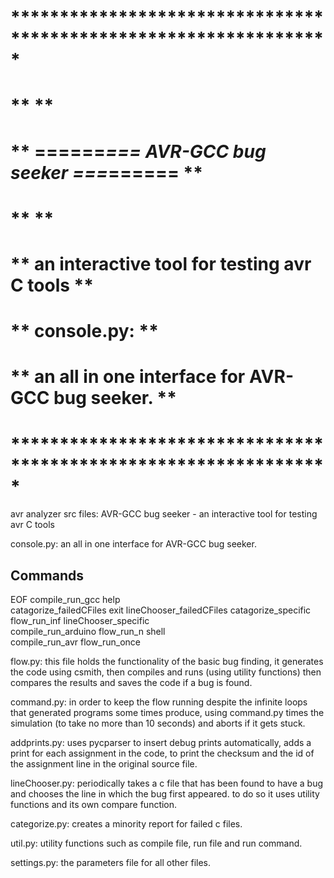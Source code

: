 # *****************************************************************
# **                                                             **
# **  ======***=== AVR-GCC bug seeker ===***======               **
# **                                                             **
# **  an interactive tool for testing avr C tools                **
# **                    console.py:                              **
# ** an all in one interface for AVR-GCC bug seeker.             **
# ***************************************************************** 

avr analyzer src files:
AVR-GCC bug seeker - an interactive tool for testing avr C tools

console.py:
an all in one interface for AVR-GCC bug seeker.


Commands
--------
EOF                      compile_run_gcc  help                    
catagorize_failedCFiles  exit             lineChooser_failedCFiles
catagorize_specific      flow_run_inf     lineChooser_specific    
compile_run_arduino      flow_run_n       shell                   
compile_run_avr          flow_run_once



flow.py:
this file holds the functionality of the basic bug finding,
it generates the code using csmith, then compiles and runs
(using utility functions) then compares the results and 
saves the code if a bug is found.

command.py:
in order to keep the flow running despite the infinite loops
that generated programs some times produce, using command.py 
times the simulation (to take no more than 10 seconds) and 
aborts if it gets stuck.

addprints.py:
uses pycparser to insert debug prints automatically, adds a
print for each assignment in the code, to print the checksum
and the id of the assignment line in the original source file.

lineChooser.py:
periodically takes a c file that has been found to have a bug
and chooses the line in which the bug first appeared. to do so
it uses utility functions and its own compare function.

categorize.py:
creates a minority report for failed c files.

util.py:
utility functions such as compile file, run file and run command.

settings.py:
the parameters file for all other files.


